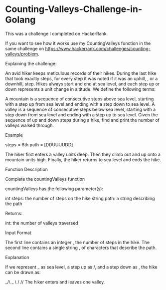 # Counting-Valleys-Challenge-in-Golang

This was a challenge I completed on HackerRank.

If you want to see how it works use my CountingValleys function in the same challenge on https://www.hackerrank.com/challenges/counting-valleys/problem.

Explaining the challenge:

An avid hiker keeps meticulous records of their hikes. During the last hike that took exactly  steps, for every step it was noted if it was an uphill, , or a downhill,  step. Hikes always start and end at sea level, and each step up or down represents a  unit change in altitude. We define the following terms:

A mountain is a sequence of consecutive steps above sea level, starting with a step up from sea level and ending with a step down to sea level.
A valley is a sequence of consecutive steps below sea level, starting with a step down from sea level and ending with a step up to sea level.
Given the sequence of up and down steps during a hike, find and print the number of valleys walked through.

Example

steps = 8th path = [DDUUUUDD]

The hiker first enters a valley  units deep. Then they climb out and up onto a mountain  units high. Finally, the hiker returns to sea level and ends the hike.

Function Description

Complete the countingValleys function 

countingValleys has the following parameter(s):

int steps: the number of steps on the hike
string path: a string describing the path

Returns:

int: the number of valleys traversed

Input Format

The first line contains an integer , the number of steps in the hike.
The second line contains a single string , of  characters that describe the path.

Explanation

If we represent _ as sea level, a step up as /, and a step down as \, the hike can be drawn as:

_/\      _
   \    /
    \/\/
The hiker enters and leaves one valley.
